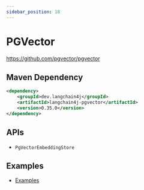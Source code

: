 ```yaml
---
sidebar_position: 18
---
```


# PGVector

https://github.com/pgvector/pgvector


## Maven Dependency

```xml
<dependency>
    <groupId>dev.langchain4j</groupId>
    <artifactId>langchain4j-pgvector</artifactId>
    <version>0.35.0</version>
</dependency>
```


## APIs

- `PgVectorEmbeddingStore`


## Examples

- [Examples](https://github.com/langchain4j/langchain4j-examples/tree/main/pgvector-example/src/main/java)
